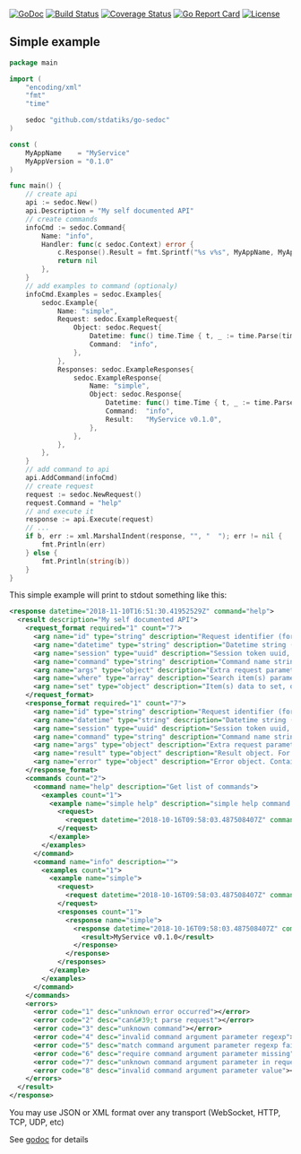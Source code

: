 [![GoDoc][doc-img]][doc] [![Build Status][ci-img]][ci] [![Coverage Status][cov-img]][cov] [![Go Report Card][report-img]][report] [![License][lic-img]][lic]


## Simple example

```go
package main

import (
    "encoding/xml"
    "fmt"
    "time"

    sedoc "github.com/stdatiks/go-sedoc"
)

const (
    MyAppName    = "MyService"
    MyAppVersion = "0.1.0"
)

func main() {
    // create api
    api := sedoc.New()
    api.Description = "My self documented API"
    // create commands
    infoCmd := sedoc.Command{
        Name: "info",
        Handler: func(c sedoc.Context) error {
            c.Response().Result = fmt.Sprintf("%s v%s", MyAppName, MyAppVersion)
            return nil
        },
    }
    // add examples to command (optionaly)
    infoCmd.Examples = sedoc.Examples{
        sedoc.Example{
            Name: "simple",
            Request: sedoc.ExampleRequest{
                Object: sedoc.Request{
                    Datetime: func() time.Time { t, _ := time.Parse(time.RFC3339, "2018-10-16T09:58:03.487508407Z"); return t }(),
                    Command:  "info",
                },
            },
            Responses: sedoc.ExampleResponses{
                sedoc.ExampleResponse{
                    Name: "simple",
                    Object: sedoc.Response{
                        Datetime: func() time.Time { t, _ := time.Parse(time.RFC3339, "2018-10-16T09:58:03.487508407Z"); return t }(),
                        Command:  "info",
                        Result:   "MyService v0.1.0",
                    },
                },
            },
        },
    }
    // add command to api
    api.AddCommand(infoCmd)
    // create request
    request := sedoc.NewRequest()
    request.Command = "help"
    // and execute it
    response := api.Execute(request)
    // ...
    if b, err := xml.MarshalIndent(response, "", "  "); err != nil {
        fmt.Println(err)
    } else {
        fmt.Println(string(b))
    }
}
```

This simple example will print to stdout something like this:
```xml
<response datetime="2018-11-10T16:51:30.41952529Z" command="help">
  <result description="My self documented API">
    <request_format required="1" count="7">
      <arg name="id" type="string" description="Request identifier (for debugging)"></arg>
      <arg name="datetime" type="string" description="Datetime string (ISO 8601)"></arg>
      <arg name="session" type="uuid" description="Session token uuid, formatted like &#34;01234567-89ab-cdef-0123-456789abcdef&#34;"></arg>
      <arg name="command" type="string" description="Command name string" required="true"></arg>
      <arg name="args" type="object" description="Extra request parameters, one-level object"></arg>
      <arg name="where" type="array" description="Search item(s) parameters, simple Array of one-level objects"></arg>
      <arg name="set" type="object" description="Item(s) data to set, one-level object"></arg>
    </request_format>
    <response_format required="1" count="7">
      <arg name="id" type="string" description="Request identifier (for debugging)"></arg>
      <arg name="datetime" type="string" description="Datetime string (ISO 8601)"></arg>
      <arg name="session" type="uuid" description="Session token uuid, formatted like &#34;01234567-89ab-cdef-0123-456789abcdef&#34;"></arg>
      <arg name="command" type="string" description="Command name string" required="true"></arg>
      <arg name="args" type="object" description="Extra request parameters, one-level object"></arg>
      <arg name="result" type="object" description="Result object. For XML maybe used another name"></arg>
      <arg name="error" type="object" description="Error object. Contains `code` and `desc` fields"></arg>
    </response_format>
    <commands count="2">
      <command name="help" description="Get list of commands">
        <examples count="1">
          <example name="simple help" description="simple help command usage example">
            <request>
              <request datetime="2018-10-16T09:58:03.487508407Z" command="help"></request>
            </request>
          </example>
        </examples>
      </command>
      <command name="info" description="">
        <examples count="1">
          <example name="simple">
            <request>
              <request datetime="2018-10-16T09:58:03.487508407Z" command="info"></request>
            </request>
            <responses count="1">
              <response name="simple">
                <response datetime="2018-10-16T09:58:03.487508407Z" command="info">
                  <result>MyService v0.1.0</result>
                </response>
              </response>
            </responses>
          </example>
        </examples>
      </command>
    </commands>
    <errors>
      <error code="1" desc="unknown error occurred"></error>
      <error code="2" desc="can&#39;t parse request"></error>
      <error code="3" desc="unknown command"></error>
      <error code="4" desc="invalid command argument parameter regexp"></error>
      <error code="5" desc="match command argument parameter regexp fails"></error>
      <error code="6" desc="require command argument parameter missing"></error>
      <error code="7" desc="unknown command argument parameter in request"></error>
      <error code="8" desc="invalid command argument parameter value"></error>
    </errors>
  </result>
</response>
```

You may use JSON or XML format over any transport (WebSocket, HTTP, TCP, UDP, etc)

See [godoc][doc] for details



[doc-img]: https://img.shields.io/badge/go-documentation-blue.svg?style=flat-square
[doc]: https://godoc.org/github.com/stdatiks/go-sedoc
[ci-img]: https://travis-ci.com/stdatiks/go-sedoc.svg?branch=master&style=flat-square
[ci]: https://travis-ci.com/stdatiks/go-sedoc
[cov-img]: https://img.shields.io/codecov/c/github/stdatiks/go-sedoc.svg?style=flat-square
[cov]: https://codecov.io/gh/stdatiks/go-sedoc
[report-img]: https://goreportcard.com/badge/github.com/stdatiks/go-sedoc?style=flat-square
[report]: https://goreportcard.com/report/stdatiks/go-sedoc
[lic-img]: https://img.shields.io/badge/License-MIT-brightgreen.svg?style=flat-square
[lic]: https://opensource.org/licenses/MIT
